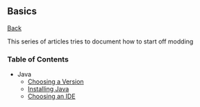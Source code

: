 ## Basics
[Back](/README.md)

This series of articles tries to document how to start off modding

### Table of Contents

* Java
    * [Choosing a Version](./java/choosing-a-version.md)
    * [Installing Java](./java/installing.md)
    * [Choosing an IDE](./java/ide.md)
